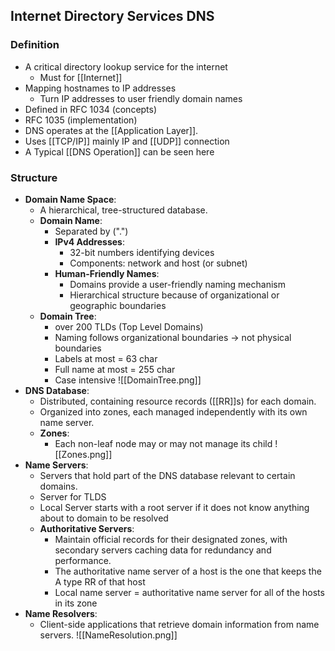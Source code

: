 ## Internet Directory Services DNS

### Definition
- A critical directory lookup service for the internet
	- Must for [[Internet]]
- Mapping hostnames to IP addresses
	- Turn IP addresses to user friendly domain names
- Defined in RFC 1034 (concepts)
- RFC 1035 (implementation)
- DNS operates at the [[Application Layer]].
- Uses [[TCP/IP]] mainly IP and [[UDP]] connection
- A Typical [[DNS Operation]] can be seen here
### Structure
- **Domain Name Space**:
	- A hierarchical, tree-structured database.
	- **Domain Name**:
		- Separated by (".")
		- **IPv4 Addresses**: 
			- 32-bit numbers identifying devices
			- Components: network and host (or subnet)
		- **Human-Friendly Names**: 
			- Domains provide a user-friendly naming mechanism 
			- Hierarchical structure because of organizational or geographic boundaries
	- **Domain Tree**:
		- over 200 TLDs (Top Level Domains)
		- Naming follows organizational boundaries -> not physical boundaries
		- Labels at most = 63 char
		- Full name at most = 255 char
		- Case intensive
		![[DomainTree.png]]
- **DNS Database**: 
	- Distributed, containing resource records ([[RR]]s) for each domain.
	- Organized into zones, each managed independently with its own name server.
	- **Zones**:
		- Each non-leaf node may or may not manage its child
		![[Zones.png]]
- **Name Servers**: 
	- Servers that hold part of the DNS database relevant to certain domains.
	- Server for TLDS
	- Local Server starts with a root server if it does not know anything about to domain to be resolved
	- **Authoritative Servers**: 
		- Maintain official records for their designated zones, with secondary servers caching data for redundancy and performance.
		- The authoritative name server of a host is the one that keeps the A type RR of that host
		- Local name server  = authoritative name server for all of the hosts in its zone
- **Name Resolvers**: 
	- Client-side applications that retrieve domain information from name servers.
	![[NameResolution.png]]

